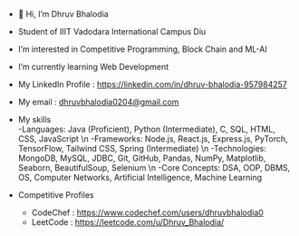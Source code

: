 - 👋 Hi, I’m Dhruv Bhalodia
- Student of IIIT Vadodara International Campus Diu
- I’m interested in Competitive Programming, Block Chain and ML-AI
- I’m currently learning Web Development

- My LinkedIn Profile : https://linkedin.com/in/dhruv-bhalodia-957984257
- My email : dhruvbhalodia0204@gmail.com

- My skills  
   -Languages: Java (Proficient), Python (Intermediate), C, SQL, HTML, CSS, JavaScript \n
   -Frameworks: Node.js, React.js, Express.js, PyTorch, TensorFlow, Tailwind CSS, Spring (Intermediate) \n
   -Technologies: MongoDB, MySQL, JDBC, Git, GitHub, Pandas, NumPy, Matplotlib, Seaborn, BeautifulSoup, Selenium \n
   -Core Concepts: DSA, OOP, DBMS, OS, Computer Networks, Artificial Intelligence, Machine Learning


- Competitive Profiles
    - CodeChef : https://www.codechef.com/users/dhruvbhalodia0
    - LeetCode : https://leetcode.com/u/Dhruv_Bhalodia/
